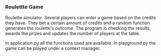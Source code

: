 ### Roulettte Game

Roulette simulator. Several players can enter a game based on the credits they have. They bet a certain amount of credits and a random function generates the roulette's outcome.
The program is checking the results, awards the prizes and updates the number of players at the table.

In application.py all the functions used are available. In playground.py the game can be played under a context manager.
